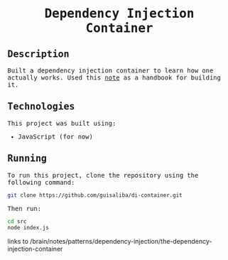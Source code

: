 <samp>
  
  <h1 align="center">
    Dependency Injection Container
  </h1>

## Description

Built a dependency injection container to learn how one actually works. Used this [note](https://github.com/guisaliba/brain/blob/main/notes/patterns/dependency-injection/the-dependency-injection-container.md) as a handbook for building it.

## Technologies

This project was built using:

- JavaScript (for now)

## Running

To run this project, clone the repository using the following command:

```bash
git clone https://github.com/guisaliba/di-container.git
```

Then run:

```bash
cd src
node index.js
```

</samp>

links to /brain/notes/patterns/dependency-injection/the-dependency-injection-container
